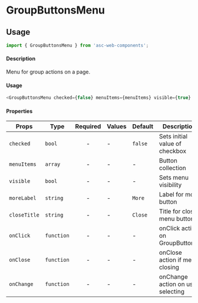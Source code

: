 # GroupButtonsMenu

## Usage

```js
import { GroupButtonsMenu } from 'asc-web-components';
```

#### Description

Menu for group actions on a page.

#### Usage

```js
<GroupButtonsMenu checked={false} menuItems={menuItems} visible={true} />
```

#### Properties

| Props              | Type     | Required | Values                      | Default   | Description                                               |
| ------------------ | -------- | :------: | --------------------------- | --------- | --------------------------------------------------------- |
| `checked`          | `bool`   | -        | -                           | `false`   | Sets initial value of checkbox                            |
| `menuItems`        | `array`  | -        | -                           | -         | Button collection                                         |
| `visible`          | `bool`   | -        | -                           | -         | Sets menu visibility                                      |
| `moreLabel`        | `string` | -        | -                           | `More`    | Label for more button                                     |
| `closeTitle`       | `string` | -        | -                           | `Close`   | Title for close menu button                               |
| `onClick`          | `function` | -      | -                           | -         | onClick action on GroupButton`s                           |
| `onClose`          | `function` | -      | -                           | -         | onClose action if menu closing                            |
| `onChange`         | `function` | -      | -                           | -         | onChange action on use selecting                          |
